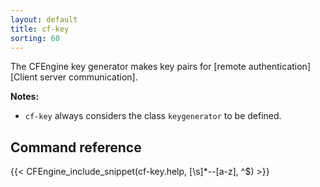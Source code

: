 ```yaml
---
layout: default
title: cf-key
sorting: 60
---
```


The CFEngine key generator makes key pairs for [remote authentication][Client server communication].

**Notes:**

- `cf-key` always considers the class `keygenerator` to be defined.

## Command reference

{{< CFEngine_include_snippet(cf-key.help, [\s]*--[a-z], ^$) >}}
